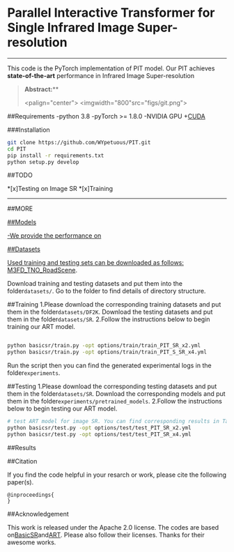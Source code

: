 # Parallel Interactive Transformer for Single Infrared Image Super-resolution





---
This code is the PyTorch implementation of PIT model. Our PIT achieves **state-of-the-art** performance in Infrared Image Super-resolution

>**Abstract:****
>
><palign="center">
><imgwidth="800"src="figs/git.png">
></p>



##Requirements
-python 3.8
-pyTorch >= 1.8.0
-NVIDIA GPU +[CUDA](https://developer.nvidia.com/cuda-downloads)

###Installation
```bash
git clone https://github.com/WYpetuous/PIT.git
cd PIT
pip install -r requirements.txt
python setup.py develop
```

##TODO

*[x]Testing on Image SR
*[x]Training

---

##MORE
<a href="https://imgsli.com/NDE2MzIx">


##Models

-We provide the performance on

##Datasets


Used training and testing sets can be downloaded as follows: [M3FD_TNO_RoadScene](https://drive.google.com/drive/folders/1K8pRnyiwW6dJ0Kfr_yDVEI57qbXwoUjQ?usp=drive_link).


Download  training and testing datasets and put them into the folder`datasets/`. Go to the folder to find details of directory structure.

##Training
1.Please download the corresponding training datasets and put them in the folder`datasets/DF2K`. Download the testing datasets and put them in the folder`datasets/SR`.
2.Follow the instructions below to begin training our ART model.
```bash

python basicsr/train.py -opt options/train/train_PIT_SR_x2.yml
python basicsr/train.py -opt options/train/train_PIT_S_SR_x4.yml
```
Run the script then you can find the generated experimental logs in the folder`experiments`.


##Testing
1.Please download the corresponding testing datasets and put them in the folder`datasets/SR`. Download the corresponding models and put them in the folder`experiments/pretrained_models`.
2.Follow the instructions below to begin testing our ART model.
```bash
# test ART model for image SR. You can find corresponding results in Table 2 of the main paper.
python basicsr/test.py -opt options/test/test_PIT_SR_x2.yml
python basicsr/test.py -opt options/test/test_PIT_SR_x4.yml
```


##Results


##Citation

If you find the code helpful in your resarch or work, please cite the following paper(s).
```
@inproceedings{
}
```

##Acknowledgement

This work is released under the Apache 2.0 license.
The codes are based on[BasicSR](https://github.com/xinntao/BasicSR)and[ART](). Please also follow their licenses. Thanks for their awesome works.
